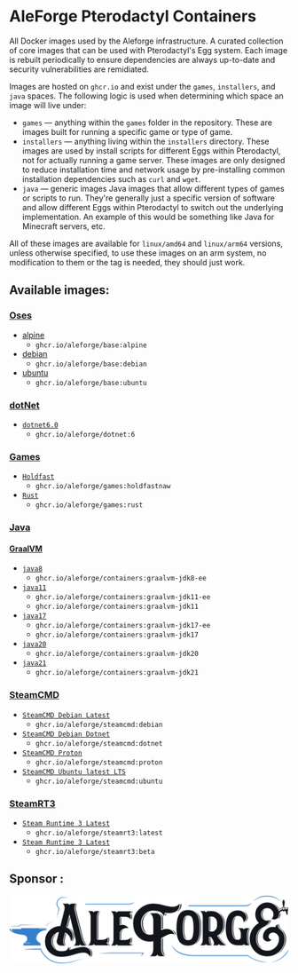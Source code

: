 # AleForge Pterodactyl Containers

All Docker images used by the Aleforge infrastructure. A curated collection of core images that can be used with Pterodactyl's Egg system. Each image is rebuilt periodically to ensure dependencies are always up-to-date and security vulnerabilities are remidiated.

Images are hosted on `ghcr.io` and exist under the `games`, `installers`, and `java` spaces. The following logic
is used when determining which space an image will live under:

* `games` — anything within the `games` folder in the repository. These are images built for running a specific game
or type of game.
* `installers` — anything living within the `installers` directory. These images are used by install scripts for different
Eggs within Pterodactyl, not for actually running a game server. These images are only designed to reduce installation time
and network usage by pre-installing common installation dependencies such as `curl` and `wget`.
* `java` —  generic images Java images that allow different types of games or scripts to run. They're generally just
a specific version of software and allow different Eggs within Pterodactyl to switch out the underlying implementation. An
example of this would be something like Java for Minecraft servers, etc.

All of these images are available for `linux/amd64` and `linux/arm64` versions, unless otherwise specified, to use
these images on an arm system, no modification to them or the tag is needed, they should just work.

## Available images:

### [Oses](/oses)

* [alpine](/oses/alpine)
  * `ghcr.io/aleforge/base:alpine`
* [debian](/oses/debian)
  * `ghcr.io/aleforge/base:debian`
* [ubuntu](/oses/ubuntu)
  * `ghcr.io/aleforge/base:ubuntu`

### [dotNet](/dotnet)

* [`dotnet6.0`](/dotnet/6)
  * `ghcr.io/aleforge/dotnet:6`

### [Games](/games)

* [`Holdfast`](/games/holdfastnaw)
  * `ghcr.io/aleforge/games:holdfastnaw`
* [`Rust`](/games/rust)
  * `ghcr.io/aleforge/games:rust`

### [Java](/java)

#### [GraalVM](/java/GraalVM)

* [`java8`](/GraalVM/jdk8-ee)
  * `ghcr.io/aleforge/containers:graalvm-jdk8-ee`
* [`java11`](/GraalVM/jdk11-ee)
  * `ghcr.io/aleforge/containers:graalvm-jdk11-ee`
  * `ghcr.io/aleforge/containers:graalvm-jdk11`
* [`java17`](/GraalVM/jdk17-ee)
  * `ghcr.io/aleforge/containers:graalvm-jdk17-ee`
  * `ghcr.io/aleforge/containers:graalvm-jdk17`
* [`java20`](/GraalVM/jdk20)
  * `ghcr.io/aleforge/containers:graalvm-jdk20`
* [`java21`](/GraalVM/jdk21)
  * `ghcr.io/aleforge/containers:graalvm-jdk21`

### [SteamCMD](/steamcmd)
* [`SteamCMD Debian Latest`](/steamcmd/debian)
  * `ghcr.io/aleforge/steamcmd:debian`
* [`SteamCMD Debian Dotnet`](/steamcmd/dotnet)
  * `ghcr.io/aleforge/steamcmd:dotnet`
* [`SteamCMD Proton`](/steamcmd/proton)
  * `ghcr.io/aleforge/steamcmd:proton`
* [`SteamCMD Ubuntu latest LTS`](/steamcmd/ubuntu)
  * `ghcr.io/aleforge/steamcmd:ubuntu`

### [SteamRT3](/RT3)
* [`Steam Runtime 3 Latest`](/rt3/latest)
  * `ghcr.io/aleforge/steamrt3:latest`
* [`Steam Runtime 3 Latest`](/rt3/beta)
  * `ghcr.io/aleforge/steamrt3:beta`

## Sponsor :
[![AleForge](https://github.com/aleforge/Containers/blob/7b152c2d6b0bbbdaa759778d3f398a5d9dffc237/images/aleforge-logo-dark.jpg)](https://aleforge.net)
